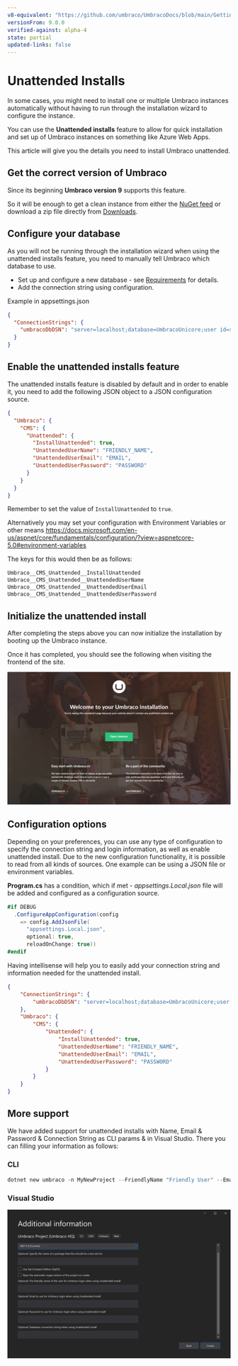 ```yaml
---
v8-equivalent: "https://github.com/umbraco/UmbracoDocs/blob/main/Getting-Started/Setup/Install/Unattended-Install.md"
versionFrom: 9.0.0
verified-against: alpha-4
state: partial
updated-links: false
---
```


# Unattended Installs

In some cases, you might need to install one or multiple Umbraco instances automatically without having to run through the installation wizard to configure the instance.

You can use the **Unattended installs** feature to allow for quick installation and set up of Umbraco instances on something like Azure Web Apps.

This article will give you the details you need to install Umbraco unattended.

## Get the correct version of Umbraco

Since its beginning **Umbraco version 9** supports this feature.

So it will be enough to get a clean instance from either the [NuGet feed](https://www.nuget.org/packages/UmbracoCms/) or download a zip file directly from [Downloads](https://our.umbraco.com/download).

## Configure your database

As you will not be running through the installation wizard when using the unattended installs feature, you need to manually tell Umbraco which database to use.

* Set up and configure a new database - see [Requirements](../Requirements/#hosting) for details.
* Add the connection string using configuration.

Example in appsettings.json

```json
{
  "ConnectionStrings": {
    "umbracoDbDSN": "server=localhost;database=UmbracoUnicore;user id=sa;password='P@ssw0rd'"
  }
}
```

## Enable the unattended installs feature

The unattended installs feature is disabled by default and in order to enable it, you need to add the following JSON object to a JSON configuration source.

```json
{
  "Umbraco": {
    "CMS": {
      "Unattended": {
        "InstallUnattended": true,
        "UnattendedUserName": "FRIENDLY_NAME",
        "UnattendedUserEmail": "EMAIL",
        "UnattendedUserPassword": "PASSWORD"
      }
    }
  }
}
```
Remember to set the value of `InstallUnattended` to `true`.

Alternatively you may set your configuration with Environment Variables or other means
https://docs.microsoft.com/en-us/aspnet/core/fundamentals/configuration/?view=aspnetcore-5.0#environment-variables

The keys for this would then be as follows:
```
Umbraco__CMS_Unattended__InstallUnattended
Umbraco__CMS_Unattended__UnattendedUserName
Umbraco__CMS_Unattended__UnattendedUserEmail
Umbraco__CMS_Unattended__UnattendedUserPassword
```

## Initialize the unattended install

After completing the steps above you can now initialize the installation by booting up the Umbraco instance.

Once it has completed, you should see the following when visiting the frontend of the site.

![Frontend of Umbraco site installed using the unattended installs feature](images/Unattended/final-screen.png)

## Configuration options
Depending on your preferences, you can use any type of configuration to specify the connection string and login information, as well as enable unattended install. Due to the new configuration functionality, it is possible to read from all kinds of sources. One example can be using a JSON file or environment variables.  

**Program.cs** has a condition, which if met - *appsettings.Local.json* file will be added and configured as a configuration source. 

```c#
#if DEBUG
  .ConfigureAppConfiguration(config
    => config.AddJsonFile(
      "appsettings.Local.json",
      optional: true,
      reloadOnChange: true))
#endif
```

Having intellisense will help you to easily add your connection string and information needed for the unattended install.

```json
{
    "ConnectionStrings": {
        "umbracoDbDSN": "server=localhost;database=UmbracoUnicore;user id=sa;password='P@ssw0rd'"
    },
    "Umbraco": {
        "CMS": {
            "Unattended": {
                "InstallUnattended": true,
                "UnattendedUserName": "FRIENDLY_NAME",
                "UnattendedUserEmail": "EMAIL",
                "UnattendedUserPassword": "PASSWORD"
            }
        }
    }
}
```

## More support
We have added support for unattended installs with Name, Email & Password & Connection String as CLI params & in Visual Studio. There you can filling your information as follows:

### CLI

```powershell
dotnet new umbraco -n MyNewProject --FriendlyName "Friendly User" --Email user@email.com --Password password1234 --ConnectionString "Server=(localdb)\\Umbraco;Database=MyDatabase;Integrated Security=true" --version 9.0.0
```

### Visual Studio
![Set up unattended install through Visual Studio](images/Unattended/VS-unattended-install.png)
